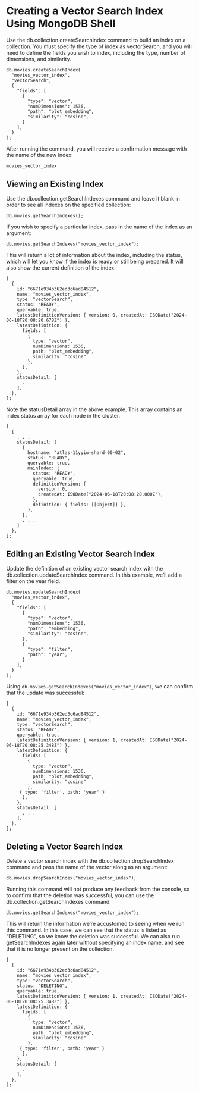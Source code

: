 # Creating a Vector Search Index Using MongoDB Shell

Use the db.collection.createSearchIndex command to build an index on a collection. You must specify the type of index as vectorSearch, and you will need to define the fields you wish to index, including the type, number of dimensions, and similarity.

```Shell
db.movies.createSearchIndex(
  "movies_vector_index", 
  "vectorSearch", 
  {
    "fields": [
      {
        "type": "vector",
        "numDimensions": 1536,
        "path": "plot_embedding",
        "similarity": "cosine",
      }
    ],
  }
);
```

After running the command, you will receive a confirmation message with the name of the new index:

`movies_vector_index`

## Viewing an Existing Index

Use the db.collection.getSearchIndexes command and leave it blank in order to see all indexes on the specified collection:

```shell
db.movies.getSearchIndexes();
```

If you wish to specify a particular index, pass in the name of the index as an argument:

```shell
db.movies.getSearchIndexes("movies_vector_index");
```

This will return a lot of information about the index, including the status, which will let you know if the index is ready or still being prepared. It will also show the current definition of the index.
```shell
[
  {
    id: "6671e934b362ed3c6ad84512",
    name: "movies_vector_index",
    type: "vectorSearch",
    status: "READY",
    queryable: true,
    latestDefinitionVersion: { version: 0, createdAt: ISODate("2024-06-18T20:08:20.678Z") },
    latestDefinition: {
      fields: [
        {
          type: "vector",
          numDimensions: 1536,
          path: "plot_embedding",
          similarity: "cosine"
        },
      ],
    },
    statusDetail: [
      . . .
    ],
  },
];
```

Note the statusDetail array in the above example. This array contains an index status array for each node in the cluster.

```shell
[
  {
    . . .
    statusDetail: [
      {
        hostname: "atlas-11yyiw-shard-00-02",
        status: "READY",
        queryable: true,
        mainIndex: {
          status: "READY",
          queryable: true,
          definitionVersion: {
            version: 0,
            createdAt: ISODate("2024-06-18T20:08:20.000Z"),
          },
          definition: { fields: [[Object]] },
        },
      },
      . . .
    ]
  },
];
```

## Editing an Existing Vector Search Index

Update the definition of an existing vector search index with the db.collection.updateSearchIndex command. In this example, we’ll add a filter on the year field.

```shell
db.movies.updateSearchIndex(
  "movies_vector_index", 
  {
    "fields": [
      {
        "type": "vector",
        "numDimensions": 1536,
        "path": "embedding",
        "similarity": "cosine",
      },
      {
        "type": "filter",
        "path": "year",
      }
    ],
  }
);
```

Using `db.movies.getSearchIndexes("movies_vector_index")`, we can confirm that the update was successful:

```shell
[
  {
    id: "6671e934b362ed3c6ad84512",
    name: "movies_vector_index",
    type: "vectorSearch",
    status: "READY",
    queryable: true,
    latestDefinitionVersion: { version: 1, createdAt: ISODate("2024-06-18T20:08:25.348Z") },
    latestDefinition: {
      fields: [
        {
          type: "vector",
          numDimensions: 1536,
          path: "plot_embedding",
          similarity: "cosine"
        },
     { type: 'filter', path: 'year' }
      ],
    },
    statusDetail: [
      . . .
    ],
  },
];
```

## Deleting a Vector Search Index

Delete a vector search index with the db.collection.dropSearchIndex command and pass the name of the vector along as an argument:

```shell
db.movies.dropSearchIndex("movies_vector_index");
```

Running this command will not produce any feedback from the console, so to confirm that the deletion was successful, you can use the db.collection.getSearchIndexes command:

```shell
db.movies.getSearchIndexes("movies_vector_index");
```

This will return the information we’re accustomed to seeing when we run this command. In this case, we can see that the status is listed as “DELETING”, so we know the deletion was successful. We can also run getSearchIndexes again later without specifying an index name, and see that it is no longer present on the collection.

```shell
[
  {
    id: "6671e934b362ed3c6ad84512",
    name: "movies_vector_index",
    type: "vectorSearch",
    status: "DELETING",
    queryable: true,
    latestDefinitionVersion: { version: 1, createdAt: ISODate("2024-06-18T20:08:25.348Z") },
    latestDefinition: {
      fields: [
        {
          type: "vector",
          numDimensions: 1536,
          path: "plot_embedding",
          similarity: "cosine"
        },
     { type: 'filter', path: 'year' }
      ],
    },
    statusDetail: [
      . . .
    ],
  },
];
```